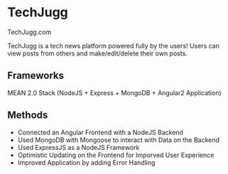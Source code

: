 # TechJugg

TechJugg.com

TechJugg is a tech news platform powered fully by the users!
Users can view posts from others and make/edit/delete their own posts.

## Frameworks

MEAN 2.0 Stack (NodeJS + Express + MongoDB + Angular2 Application)

## Methods
- Connected an Angular Frontend with a NodeJS Backend
- Used MongoDB with Mongoose to interact with Data on the Backend
- Used ExpressJS as a NodeJS Framework
- Optimistic Updating on the Frontend for Imporved User Experience
- Improved Application by adding Error Handling

